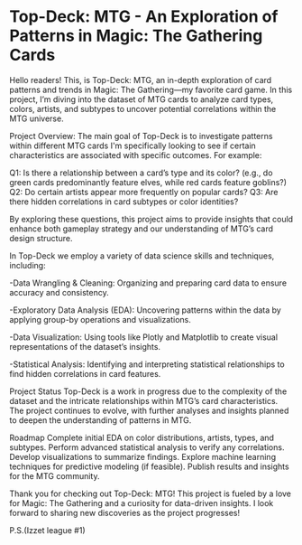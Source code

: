 # Top-Deck: MTG - An Exploration of Patterns in Magic: The Gathering Cards
Hello readers! This, is Top-Deck: MTG, an in-depth exploration of card patterns and trends in Magic: The Gathering—my favorite card game.
In this project, I’m diving into the dataset of MTG cards to analyze card types, colors, artists, and subtypes to uncover potential correlations within the MTG universe.

Project Overview:
The main goal of Top-Deck is to investigate patterns within different MTG cards
I'm specifically looking to see if certain characteristics are associated with specific outcomes. For example:

Q1: Is there a relationship between a card’s type and its color? (e.g., do green cards predominantly feature elves, while red cards feature goblins?)
Q2: Do certain artists appear more frequently on popular cards?
Q3: Are there hidden correlations in card subtypes or color identities?

By exploring these questions, this project aims to provide insights that could enhance both gameplay strategy and our understanding of MTG’s card design structure.

In Top-Deck we employ a variety of data science skills and techniques, including:

-Data Wrangling & Cleaning: Organizing and preparing card data to ensure accuracy and consistency.

-Exploratory Data Analysis (EDA): Uncovering patterns within the data by applying group-by operations and visualizations.

-Data Visualization: Using tools like Plotly and Matplotlib to create visual representations of the dataset’s insights.

-Statistical Analysis: Identifying and interpreting statistical relationships to find hidden correlations in card features.


Project Status
Top-Deck is a work in progress due to the complexity of the dataset and the intricate relationships within MTG’s card characteristics. The project continues to evolve, with further analyses and insights planned to deepen the understanding of patterns in MTG.

Roadmap
Complete initial EDA on color distributions, artists, types, and subtypes.
Perform advanced statistical analysis to verify any correlations.
Develop visualizations to summarize findings.
Explore machine learning techniques for predictive modeling (if feasible).
Publish results and insights for the MTG community.


Thank you for checking out Top-Deck: MTG! This project is fueled by a love for Magic: The Gathering and a curiosity for data-driven insights. I look forward to sharing new discoveries as the project progresses! 

P.S.(Izzet league #1)



